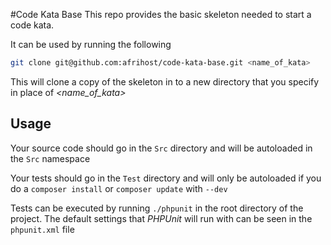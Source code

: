 #Code Kata Base
This repo provides the basic skeleton needed to start a code kata.

It can be used by running the following 
```bash
git clone git@github.com:afrihost/code-kata-base.git <name_of_kata>
```
This will clone a copy of the skeleton in to a new directory that you specify in place of *\<name_of_kata\>*

## Usage
Your source code should go in the `Src` directory and will be autoloaded in the `Src` namespace

Your tests should go in the `Test` directory and will only be autoloaded if you do a `composer install` or `composer update` with `--dev`

Tests can be executed by running `./phpunit` in the root directory of the project. The default settings that *PHPUnit* will run with can be seen in the `phpunit.xml` file
